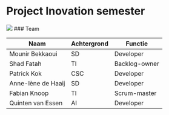 # Project Inovation semester

<img src="https://cdn.freebiesupply.com/logos/large/2x/hogeschool-utrecht-logo-png-transparent.png">
### Team

| Naam               | Achtergrond | Functie       |
| ------------------ | ----------- | ------------- |
| Mounir Bekkaoui    | SD          | Developer     |
| Shad Fatah         | TI          | Backlog-owner |
| Patrick Kok        | CSC         | Developer     |
| Anne-lène de Haaij | SD          | Developer     |
| Fabian Knoop       | TI          | Scrum-master  |
| Quinten van Essen  | AI          | Developer     |



